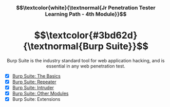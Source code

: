 <h3 align="center"> $$\textcolor{white}{\textnormal{Jr Penetration Tester Learning Path - 4th Module}}$$ </h3>

<h1 align="center"> $$\textcolor{#3bd62d}{\textnormal{Burp Suite}}$$ </h1>

<p align="center">Burp Suite is the industry standard tool for web application hacking, and is essential in any web penetration test.</p>

- [x] [Burp Suite: The Basics](https://github.com/RosanaFSS/TryHackMe/blob/Jr-Penetration-Tester-learning-path/4.1.%20Burp%20Suite%20the%20Basics.md)
- [x] [Burp Suite: Repeater](https://github.com/RosanaFSS/TryHackMe/blob/Jr-Penetration-Tester-learning-path/4.2.%20Burp%20Suite%3A%20Repeater.md)
- [x] [Burp Suite: Intruder](https://github.com/RosanaFSS/TryHackMe/blob/Jr-Penetration-Tester-learning-path/4.3.%20Burp%20Suite%3A%20Intruder.md)
- [x] [Burp Suite: Other Modules](https://github.com/RosanaFSS/TryHackMe/blob/Jr-Penetration-Tester-learning-path/4.4.%20Burp%20Suite%3A%20Other%20Modules.md)
- [x] Burp Suite: Extensions

